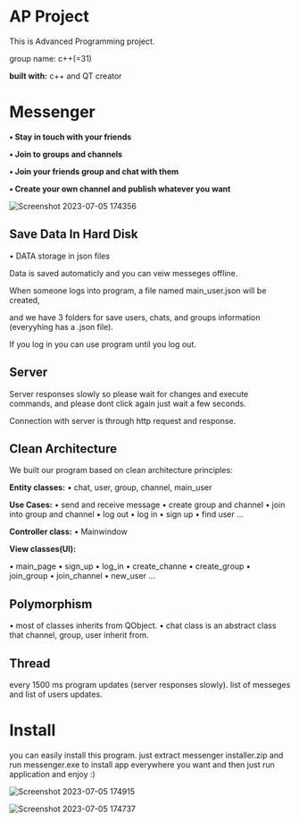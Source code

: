 # AP Project

This is Advanced Programming project.

group name: c++(=31)

**built with:** c++ and QT creator




# Messenger

**•  Stay in touch with your friends**

**•  Join to groups and channels**

**•  Join your friends group and chat with them**

**•  Create your own channel and publish whatever you want** 



![Screenshot 2023-07-05 174356](https://github.com/SeyedAliamiri/Messenger_cpp-31-_9/assets/124011267/dac39838-169a-432d-bebd-f7991bd3ccda)




## Save Data In Hard Disk

•  DATA storage in json files

Data is saved automaticly and you can veiw messeges offline.

When someone logs into program, a file named main_user.json will be created,

and we have 3 folders for save users, chats, and groups information (everyyhing has a .json file).

If you log in you can use program until you log out.




## Server

Server responses slowly  so please wait for changes and  execute commands, and please dont click again just wait a few seconds.

Connection with server is through http request and response.




## Clean Architecture

We built our program based on clean architecture principles:

**Entity classes:** 
•  chat, user, group, channel, main_user

**Use Cases:**
•  send and receive message
•  create group and channel
•  join into group and channel
•  log out
•  log in
•  sign up
•  find user
...

**Controller class:**
•    Mainwindow

**View classes(UI):**

•  main_page
•  sign_up
•  log_in
•  create_channe
•  create_group
•  join_group
•  join_channel
•  new_user
...




## Polymorphism

•  most of classes inherits from QObject.
•  chat class is an abstract class that channel, group, user inherit from.




## Thread

every 1500 ms program updates (server responses slowly).
list of messeges and list of users updates.




# Install

you can easily install this program.
just extract messenger installer.zip and run messenger.exe to install app everywhere you want and then just run application and enjoy :)



![Screenshot 2023-07-05 174915](https://github.com/SeyedAliamiri/Messenger_cpp-31-_9/assets/124011267/106ea061-bf0c-42ea-8c3d-7f445fc52083)

![Screenshot 2023-07-05 174737](https://github.com/SeyedAliamiri/Messenger_cpp-31-_9/assets/124011267/e1c01f96-3ec8-46bb-a7d1-da3248a6c6d4)

